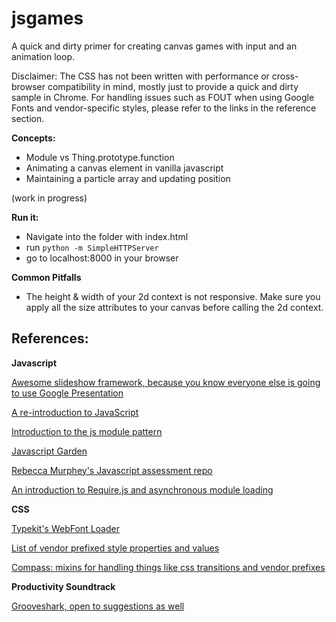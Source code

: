 jsgames
=======

A quick and dirty primer for creating canvas games with input and an animation loop.

Disclaimer: The CSS has not been written with performance or cross-browser compatibility in mind, mostly just to provide a quick and dirty sample in Chrome.  For handling issues such as FOUT when using Google Fonts and vendor-specific styles, please refer to the links in the reference section.

**Concepts:**
- Module vs Thing.prototype.function
- Animating a canvas element in vanilla javascript
- Maintaining a particle array and updating position

(work in progress)

**Run it:**
- Navigate into the folder with index.html
- run `python -m SimpleHTTPServer`
- go to localhost:8000 in your browser

**Common Pitfalls**
- The height & width of your 2d context is not responsive.  Make sure you apply all the size attributes to your canvas before calling the 2d context.



References:
------------

**Javascript**

[Awesome slideshow framework, because you know everyone else is going to use Google Presentation](http://lab.hakim.se/reveal-js/)

[A re-introduction to JavaScript](https://developer.mozilla.org/en-US/docs/Web/JavaScript/A_re-introduction_to_JavaScript)

[Introduction to the js module pattern](http://www.adequatelygood.com/JavaScript-Module-Pattern-In-Depth.html)

[Javascript Garden](http://bonsaiden.github.io/JavaScript-Garden/)

[Rebecca Murphey's Javascript assessment repo](https://github.com/rmurphey/js-assessment)

[An introduction to Require.js and asynchronous module loading](http://javascriptplayground.com/blog/2012/07/requirejs-amd-tutorial-introduction/)


**CSS**

[Typekit's WebFont Loader](https://github.com/typekit/webfontloader)

[List of vendor prefixed style properties and values](http://peter.sh/experiments/vendor-prefixed-css-property-overview/)

[Compass: mixins for handling things like css transitions and vendor prefixes](http://compass-style.org/)

**Productivity Soundtrack**

[Grooveshark, open to suggestions as well](http://grooveshark.com/#!/playlist/GSD+2+0+Brogramming+101/94418579)

